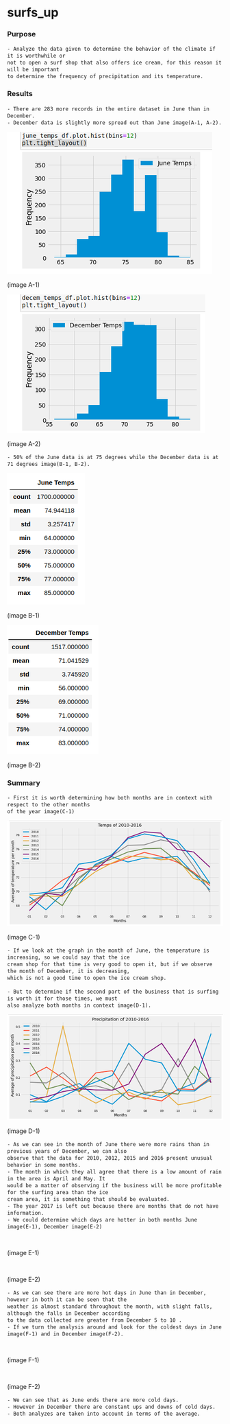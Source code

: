# surfs_up

### Purpose
    - Analyze the data given to determine the behavior of the climate if it is worthwhile or 
    not to open a surf shop that also offers ice cream, for this reason it will be important 
    to determine the frequency of precipitation and its temperature.

### Results
    - There are 283 more records in the entire dataset in June than in December.
    - December data is slightly more spread out than June image(A-1, A-2).
    
![](https://github.com/maadpeal/surfs_up/blob/main/Resources/A-1.png)

(image A-1)

![](https://github.com/maadpeal/surfs_up/blob/main/Resources/A-2.png)

(image A-2)

    - 50% of the June data is at 75 degrees while the December data is at 71 degrees image(B-1, B-2).
    
![](https://github.com/maadpeal/surfs_up/blob/main/Resources/B-1.png)

(image B-1)

![](https://github.com/maadpeal/surfs_up/blob/main/Resources/B-2.png)

(image B-2)

### Summary
    - First it is worth determining how both months are in context with respect to the other months 
    of the year image(C-1)
    
![](https://github.com/maadpeal/surfs_up/blob/main/Resources/C-1.png)

(image C-1)

    - If we look at the graph in the month of June, the temperature is increasing, so we could say that the ice 
    cream shop for that time is very good to open it, but if we observe the month of December, it is decreasing, 
    which is not a good time to open the ice cream shop.
    
    - But to determine if the second part of the business that is surfing is worth it for those times, we must 
    also analyze both months in context image(D-1).
    
![](https://github.com/maadpeal/surfs_up/blob/main/Resources/D-1.png)

(image D-1)

    - As we can see in the month of June there were more rains than in previous years of December, we can also 
    observe that the data for 2010, 2012, 2015 and 2016 present unusual behavior in some months.
    - The month in which they all agree that there is a low amount of rain in the area is April and May. It 
    would be a matter of observing if the business will be more profitable for the surfing area than the ice 
    cream area, it is something that should be evaluated.
    - The year 2017 is left out because there are months that do not have information.
    - We could determine which days are hotter in both months June image(E-1), December image(E-2)
    
![]()

(image E-1)

![]()

(image E-2)

    - As we can see there are more hot days in June than in December, however in both it can be seen that the 
    weather is almost standard throughout the month, with slight falls, although the falls in December according 
    to the data collected are greater from December 5 to 10 .
    - If we turn the analysis around and look for the coldest days in June image(F-1) and in December image(F-2).
    
![]()

(image F-1)

![]()

(image F-2)

    - We can see that as June ends there are more cold days.
    - However in December there are constant ups and downs of cold days.
    - Both analyzes are taken into account in terms of the average.
    
    
    
    
